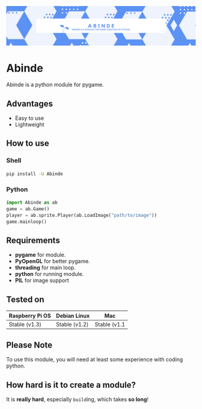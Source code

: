 ![](Abinde.png)
# Abinde

Abinde is a python module for pygame.

## Advantages

- Easy to use
- Lightweight

## How to use

### Shell

```sh
pip install -U Abinde
```

### Python

```python
import Abinde as ab
game = ab.Game()
player = ab.sprite.Player(ab.LoadImage("path/to/image"))
game.mainloop()
```

## Requirements

- __pygame__ for module.
- __PyOpenGL__ for better pygame.
- __threading__ for main loop.
- __python__ for running module.
- __PIL__ for image support

## Tested on

| Raspberry Pi OS | Debian Linux    | Mac             |
|-----------------|-----------------|-----------------|
| Stable (v1.3)   | Stable (v1.2)   | Stable (v1.1    |

## Please Note

To use this module, you will need at least some experience with coding python.

## How hard is it to create a module?

It is __really hard__, especially `build`ing, which takes __so long__! 
